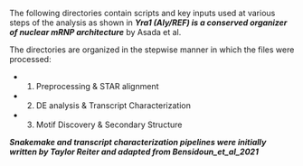 
The following directories contain scripts and key inputs used at various steps of the analysis as shown in ***Yra1 (Aly/REF) is a conserved organizer of nuclear mRNP architecture*** by Asada et al.

The directories are organized in the stepwise manner in which the files were processed:

* 1. Preprocessing & STAR alignment
* 2. DE analysis & Transcript Characterization
* 3. Motif Discovery & Secondary Structure

***Snakemake and transcript characterization pipelines were initially written by Taylor Reiter and adapted from Bensidoun_et_al_2021***
